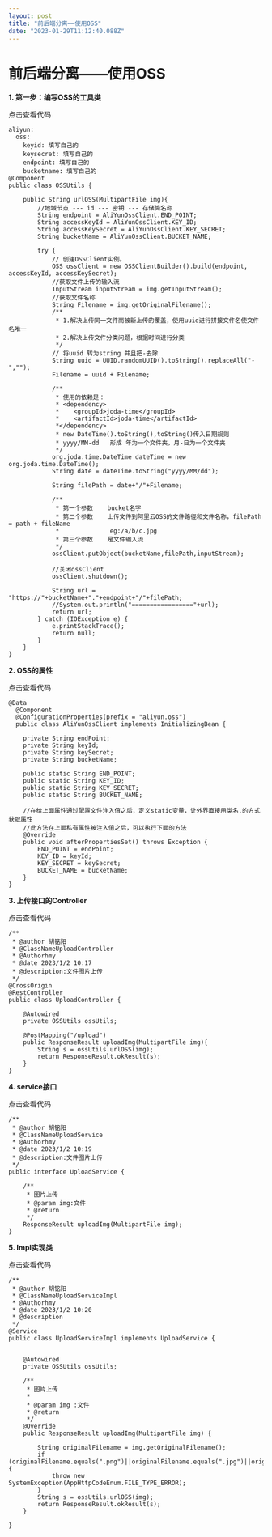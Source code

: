 ```yaml
---
layout: post
title: "前后端分离——使用OSS"
date: "2023-01-29T11:12:40.088Z"
---
```

前后端分离——使用OSS
============

**1\. 第一步：编写OSS的工具类**

点击查看代码

    aliyun:
      oss:
        keyid: 填写自己的
        keysecret: 填写自己的
        endpoint: 填写自己的
        bucketname: 填写自己的
    @Component
    public class OSSUtils {
    
        public String urlOSS(MultipartFile img){
            //地域节点 --- id --- 密钥 --- 存储筒名称
            String endpoint = AliYunOssClient.END_POINT;
            String accessKeyId = AliYunOssClient.KEY_ID;
            String accessKeySecret = AliYunOssClient.KEY_SECRET;
            String bucketName = AliYunOssClient.BUCKET_NAME;
    
            try {
                // 创建OSSClient实例。
                OSS ossClient = new OSSClientBuilder().build(endpoint, accessKeyId, accessKeySecret);
                //获取文件上传的输入流
                InputStream inputStream = img.getInputStream();
                //获取文件名称
                String Filename = img.getOriginalFilename();
                /**
                 * 1.解决上传同一文件而被新上传的覆盖，使用uuid进行拼接文件名使文件名唯一
                 * 2.解决上传文件分类问题，根据时间进行分类
                 */
                // 将uuid 转为string 并且把-去除
                String uuid = UUID.randomUUID().toString().replaceAll("-","");
                Filename = uuid + Filename;
    
                /**
                 * 使用的依赖是：
                 * <dependency>
                 *    <groupId>joda-time</groupId>
                 *    <artifactId>joda-time</artifactId>
                 *</dependency>
                 * new DateTime().toString(),toString()传入日期规则
                 * yyyy/MM-dd   形成 年为一个文件夹，月-日为一个文件夹
                 */
                org.joda.time.DateTime dateTime = new org.joda.time.DateTime();
                String date = dateTime.toString("yyyy/MM/dd");
    
                String filePath = date+"/"+Filename;
    
                /**
                 * 第一个参数    bucket名字
                 * 第二个参数    上传文件到阿里云OSS的文件路径和文件名称，filePath = path + fileName
                 *              eg:/a/b/c.jpg
                 * 第三个参数    是文件输入流
                 */
                ossClient.putObject(bucketName,filePath,inputStream);
    
                //关闭ossClient
                ossClient.shutdown();
    
                String url = "https://"+bucketName+"."+endpoint+"/"+filePath;
                //System.out.println("================="+url);
                return url;
            } catch (IOException e) {
                e.printStackTrace();
                return null;
            }
        }
    }

**2\. OSS的属性**

点击查看代码

    @Data
      @Component
      @ConfigurationProperties(prefix = "aliyun.oss")
      public class AliYunOssClient implements InitializingBean {
    
        private String endPoint;
        private String keyId;
        private String keySecret;
        private String bucketName;
    
        public static String END_POINT;
        public static String KEY_ID;
        public static String KEY_SECRET;
        public static String BUCKET_NAME;
    
        //在给上面属性通过配置文件注入值之后，定义static变量，让外界直接用类名.的方式获取属性
        //此方法在上面私有属性被注入值之后，可以执行下面的方法
        @Override
        public void afterPropertiesSet() throws Exception {
            END_POINT = endPoint;
            KEY_ID = keyId;
            KEY_SECRET = keySecret;
            BUCKET_NAME = bucketName;
        }
    }

**3\. 上传接口的Controller**

点击查看代码

    /**
     * @author 胡铭阳
     * @ClassNameUploadController
     * @Authorhmy
     * @date 2023/1/2 10:17
     * @description:文件图片上传
     */
    @CrossOrigin
    @RestController
    public class UploadController {
    
        @Autowired
        private OSSUtils ossUtils;
    
        @PostMapping("/upload")
        public ResponseResult uploadImg(MultipartFile img){
            String s = ossUtils.urlOSS(img);
            return ResponseResult.okResult(s);
        }
    }

**4\. service接口**

点击查看代码

    /**
     * @author 胡铭阳
     * @ClassNameUploadService
     * @Authorhmy
     * @date 2023/1/2 10:19
     * @description:文件图片上传
     */
    public interface UploadService {
    
        /**
         * 图片上传
         * @param img:文件
         * @return
         */
        ResponseResult uploadImg(MultipartFile img);
    }

**5\. Impl实现类**

点击查看代码

    /**
     * @author 胡铭阳
     * @ClassNameUploadServiceImpl
     * @Authorhmy
     * @date 2023/1/2 10:20
     * @description
     */
    @Service
    public class UploadServiceImpl implements UploadService {
    
    
        @Autowired
        private OSSUtils ossUtils;
    
        /**
         * 图片上传
         *
         * @param img :文件
         * @return
         */
        @Override
        public ResponseResult uploadImg(MultipartFile img) {
    
            String originalFilename = img.getOriginalFilename();
            if (originalFilename.equals(".png")||originalFilename.equals(".jpg")||originalFilename.equals(".GIF")||originalFilename.equals(".BMP")){
                throw new SystemException(AppHttpCodeEnum.FILE_TYPE_ERROR);
            }
            String s = ossUtils.urlOSS(img);
            return ResponseResult.okResult(s);
        }
    
    }